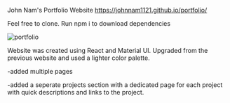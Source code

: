 John Nam's Portfolio Website
https://johnnam1121.github.io/portfolio/

Feel free to clone. Run npm i to download dependencies

![portfolio](https://user-images.githubusercontent.com/103802577/235503838-c8dc4df8-5ad5-414a-abb4-34403d10a084.png)

Website was created using React and Material UI. Upgraded from the previous website and used a lighter color palette.

-added multiple pages

-added a seperate projects section with a dedicated page for each project with quick descriptions and links to the project.
